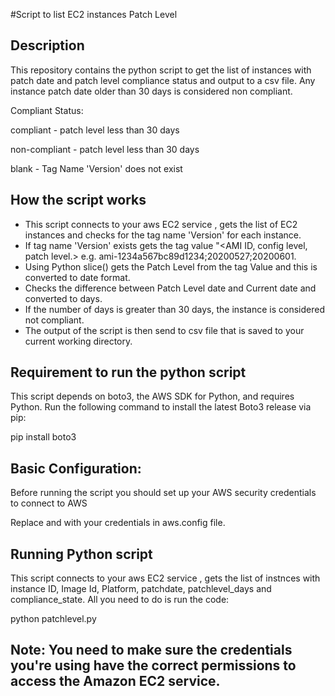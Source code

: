 #Script to list EC2 instances Patch Level

## Description

This repository contains the python script to get the list of instances with patch date and patch level compliance status and output to a csv file. Any instance patch date older than 30 days is considered non compliant.

Compliant Status:

compliant - patch level less than 30 days

non-compliant - patch level less than 30 days

blank - Tag Name 'Version' does not exist

## How the script works

- This script connects to your aws EC2 service , gets the list of EC2 instances and checks for the tag name 'Version' for each instance.
- If tag name 'Version' exists gets the tag value "<AMI ID, config level, patch level.> e.g.
  ami-1234a567bc89d1234;20200527;20200601.
- Using Python slice() gets the Patch Level from the tag Value  and this is converted to date format.
- Checks the difference between  Patch Level date and Current date and converted to days.
- If the number of days is greater than 30 days, the instance is considered not compliant.
- The output of the script is then send to csv file that is saved to your current working directory.

## Requirement to run the python script

This script depends on boto3, the AWS SDK for Python, and requires Python.
Run the following command  to install the latest Boto3 release via pip:

pip install boto3

## Basic Configuration:

Before running the script you should set up your AWS security credentials to connect to AWS

Replace <Your Access Key ID> and <Your Secret Access Key> with your credentials in aws.config file.

## Running Python script
This script connects to your aws EC2 service , gets the list of instnces with instance ID, Image Id, Platform, patchdate, patchlevel_days and compliance_state. All you need to do is run the code:

python patchlevel.py

## Note: You need to make sure the credentials you're using have the correct permissions to access the Amazon EC2 service.
